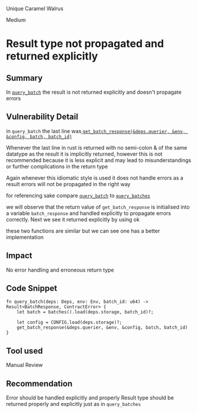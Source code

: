 Unique Caramel Walrus

Medium

# Result type not propagated and returned explicitly

## Summary
In [`query_batch`](https://github.com/sherlock-audit/2024-05-andromeda-ado/blob/main/andromeda-core/contracts/finance/andromeda-vesting/src/contract.rs#L578-L583) the result is not returned explicitly and doesn't propagate errors
## Vulnerability Detail
in `query_batch` the last line was[ `get_batch_response(&deps.querier, &env, &config, batch, batch_id)`](https://github.com/sherlock-audit/2024-05-andromeda-ado/blob/main/andromeda-core/contracts/finance/andromeda-vesting/src/contract.rs#L582)

Whenever the last line in rust is returned with no semi-colon & of the same datatype as the result it is implicitly returned, however this is not recommended because it is less explicit and may lead to misunderstandings or further complications in the return type

Again whenever this idiomatic style is used it does not handle errors as a result errors will not be propagated in the right way 

for referencing sake compare [`query_batch`](https://github.com/sherlock-audit/2024-05-andromeda-ado/blob/main/andromeda-core/contracts/finance/andromeda-vesting/src/contract.rs#L578) to [`query_batches`](https://github.com/sherlock-audit/2024-05-andromeda-ado/blob/main/andromeda-core/contracts/finance/andromeda-vesting/src/contract.rs#L585-L600)

we will observe that the return value of `get_batch_response` is initialised into a variable `batch_response` and handled explicitly to propagate errors correctly. Next we see it returned explicitly by using  ok 

these two functions are similar but we can see one has a better implementation
## Impact
No error handling and erroneous return type
## Code Snippet
```solidity
fn query_batch(deps: Deps, env: Env, batch_id: u64) -> Result<BatchResponse, ContractError> {
    let batch = batches().load(deps.storage, batch_id)?;

    let config = CONFIG.load(deps.storage)?;
    get_batch_response(&deps.querier, &env, &config, batch, batch_id)
}
```
## Tool used

Manual Review

## Recommendation
Error should be handled explicitly and properly 
Result type should be returned properly and explicitly just as in `query_batches`